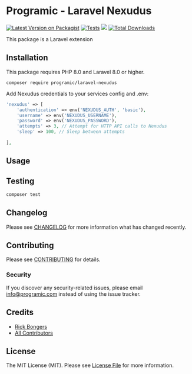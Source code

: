 # Programic - Laravel Nexudus

[![Latest Version on Packagist](https://img.shields.io/packagist/v/programic/laravel-nexudus.svg?style=flat-square)](https://packagist.org/packages/programic/laravel-nexudus)
[![Tests](https://github.com/programic/laravel-nexudus/actions/workflows/tests.yml/badge.svg?branch=main)](https://github.com/programic/laravel-nexudus/actions/workflows/tests.yml)
![](https://github.com/programic/laravel-nexudus/workflows/Run%20Tests/badge.svg?branch=main)
[![Total Downloads](https://img.shields.io/packagist/dt/programic/laravel-nexudus.svg?style=flat-square)](https://packagist.org/packages/programic/laravel-nexudus)

This package is a Laravel extension

## Installation
This package requires PHP 8.0 and Laravel 8.0 or higher.

```
composer require programic/laravel-nexudus
```

Add Nexudus credentials to your services config and .env:
```php
'nexudus' => [
    'authentication' => env('NEXUDUS_AUTH', 'basic'),
    'username' => env('NEXUDUS_USERNAME'),
    'password' => env('NEXUDUS_PASSWORD'),
    'attempts' => 3, // Attempt for HTTP API calls to Nexudus
    'sleep' => 100, // Sleep between attempts
    
],
```

## Usage



## Testing
```bash
composer test
```

## Changelog

Please see [CHANGELOG](CHANGELOG.md) for more information what has changed recently.

## Contributing

Please see [CONTRIBUTING](CONTRIBUTING.md) for details.

### Security

If you discover any security-related issues, please email [info@programic.com](mailto:info@programic.com) instead of using the issue tracker.

## Credits

- [Rick Bongers](https://github.com/rbongers)
- [All Contributors](../../contributors)

## License

The MIT License (MIT). Please see [License File](LICENSE.md) for more information.
